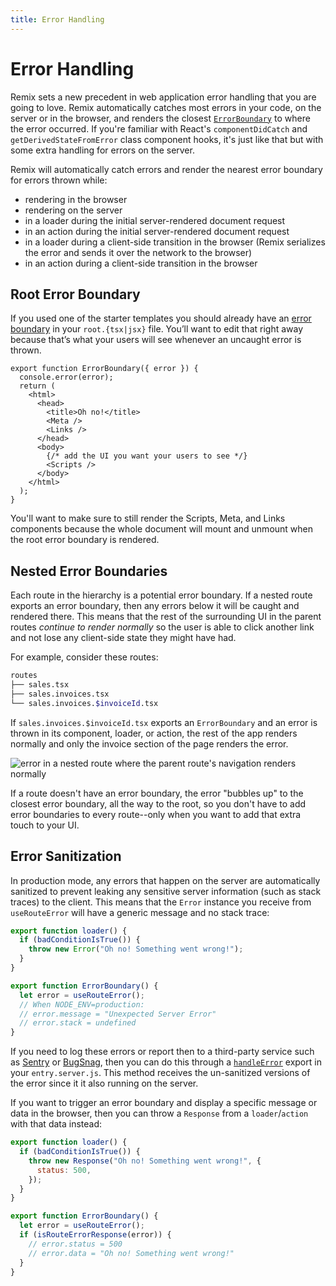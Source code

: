 ```yaml
---
title: Error Handling
---
```


# Error Handling

Remix sets a new precedent in web application error handling that you are going to love. Remix automatically catches most errors in your code, on the server or in the browser, and renders the closest [`ErrorBoundary`][error-boundary] to where the error occurred. If you're familiar with React's `componentDidCatch` and `getDerivedStateFromError` class component hooks, it's just like that but with some extra handling for errors on the server.

Remix will automatically catch errors and render the nearest error boundary for errors thrown while:

- rendering in the browser
- rendering on the server
- in a loader during the initial server-rendered document request
- in an action during the initial server-rendered document request
- in a loader during a client-side transition in the browser (Remix serializes the error and sends it over the network to the browser)
- in an action during a client-side transition in the browser

## Root Error Boundary

If you used one of the starter templates you should already have an [error boundary][error-boundary] in your `root.{tsx|jsx}` file. You’ll want to edit that right away because that’s what your users will see whenever an uncaught error is thrown.

```tsx
export function ErrorBoundary({ error }) {
  console.error(error);
  return (
    <html>
      <head>
        <title>Oh no!</title>
        <Meta />
        <Links />
      </head>
      <body>
        {/* add the UI you want your users to see */}
        <Scripts />
      </body>
    </html>
  );
}
```

You'll want to make sure to still render the Scripts, Meta, and Links components because the whole document will mount and unmount when the root error boundary is rendered.

## Nested Error Boundaries

Each route in the hierarchy is a potential error boundary. If a nested route exports an error boundary, then any errors below it will be caught and rendered there. This means that the rest of the surrounding UI in the parent routes _continue to render normally_ so the user is able to click another link and not lose any client-side state they might have had.

For example, consider these routes:

```sh
routes
├── sales.tsx
├── sales.invoices.tsx
└── sales.invoices.$invoiceId.tsx
```

If `sales.invoices.$invoiceId.tsx` exports an `ErrorBoundary` and an error is thrown in its component, loader, or action, the rest of the app renders normally and only the invoice section of the page renders the error.

![error in a nested route where the parent route's navigation renders normally][error-in-a-nested-route-where-the-parent-route-s-navigation-renders-normally]

If a route doesn't have an error boundary, the error "bubbles up" to the closest error boundary, all the way to the root, so you don't have to add error boundaries to every route--only when you want to add that extra touch to your UI.

[error-boundary]: ../route/error-boundary
[error-in-a-nested-route-where-the-parent-route-s-navigation-renders-normally]: /docs-images/error-boundary.png

## Error Sanitization

In production mode, any errors that happen on the server are automatically sanitized to prevent leaking any sensitive server information (such as stack traces) to the client. This means that the `Error` instance you receive from `useRouteError` will have a generic message and no stack trace:

```jsx
export function loader() {
  if (badConditionIsTrue()) {
    throw new Error("Oh no! Something went wrong!");
  }
}

export function ErrorBoundary() {
  let error = useRouteError();
  // When NODE_ENV=production:
  // error.message = "Unexpected Server Error"
  // error.stack = undefined
}
```

If you need to log these errors or report then to a third-party service such as [Sentry][sentry] or [BugSnag][bugsnag], then you can do this through a [`handleError`][handleerror] export in your `entry.server.js`. This method receives the un-sanitized versions of the error since it it also running on the server.

If you want to trigger an error boundary and display a specific message or data in the browser, then you can throw a `Response` from a `loader`/`action` with that data instead:

```jsx
export function loader() {
  if (badConditionIsTrue()) {
    throw new Response("Oh no! Something went wrong!", {
      status: 500,
    });
  }
}

export function ErrorBoundary() {
  let error = useRouteError();
  if (isRouteErrorResponse(error)) {
    // error.status = 500
    // error.data = "Oh no! Something went wrong!"
  }
}
```

[handleerror]: ../file-conventions/entry.server#handleerror
[sentry]: https://sentry.io/
[bugsnag]: https://www.bugsnag.com/
